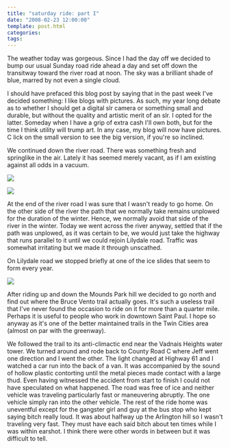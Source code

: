 ```yaml
---
title: "saturday ride: part I"
date: "2008-02-23 12:00:00"
template: post.html
categories: 
tags: 
---
```


The weather today was gorgeous. Since I had the day off we decided to bump our usual Sunday road ride ahead a day and set off down the transitway toward the river road at noon. The sky was a brilliant shade of blue, marred by not even a single cloud. 

I should have prefaced this blog post by saying that in the past week I've decided something: I like blogs with pictures. As such, my year long debate as to whether I should get a digital slr camera or something small and durable, but without the quality and artistic merit of an slr. I opted for the latter. Someday when I have a grip of extra cash I'll own both, but for the time I think utility will trump art. In any case, my blog will now have pictures. C lick on the small version to see the big version, if you're so inclined. 

We continued down the river road. There was something fresh and springlike in the air. Lately it has seemed merely vacant, as if I am existing against all odds in a vacuum. 

![](http://slowtheory.openphoto.me.s3.amazonaws.com/custom/200802/00013-97dc0c_600x600.jpg)

![](http://slowtheory.openphoto.me.s3.amazonaws.com/custom/200802/00011-71edda_600x600.jpg)

At the end of the river road I was sure that I wasn't ready to go home. On the other side of the river the path that we normally take remains unplowed for the duration of the winter. Hence, we normally avoid that side of the river in the winter. Today we went across the river anyway, settled that if the path was unplowed, as it was certain to be, we would just take the highway that runs parallel to it until we could rejoin Lilydale road. Traffic was somewhat irritating but we made it through unscathed. 

On Lilydale road we stopped briefly at one of the ice slides that seem to form every year. 

![](http://slowtheory.openphoto.me.s3.amazonaws.com/custom/200802/00019-95b229_600x600.jpg)

After riding up and down the Mounds Park hill we decided to go north and find out where the Bruce Vento trail actually goes. It's such a useless trail that I've never found the occasion to ride on it for more than a quarter mile. Perhaps it is useful to people who work in downtown Saint Paul. I hope so anyway as it's one of the better maintained trails in the Twin Cities area (almost on par with the greenway). 

We followed the trail to its anti-climactic end near the Vadnais Heights water tower. We turned around and rode back to County Road C where Jeff went one direction and I went the other. The light changed at Highway 61 and I watched a car run into the back of a van. It was accompanied by the sound of hollow plastic contorting until the metal pieces made contact with a large thud. Even having witnessed the accident from start to finish I could not have speculated on what happened. The road was free of ice and neither vehicle was traveling particularly fast or maneuvering abruptly. The one vehicle simply ran into the other vehicle. The rest of the ride home was uneventful except for the gangster girl and guy at the bus stop who kept saying bitch really loud. It was about halfway up the Arlington hill so I wasn't traveling very fast. They must have each said bitch about ten times while I was within earshot. I think there were other words in between but it was difficult to tell.